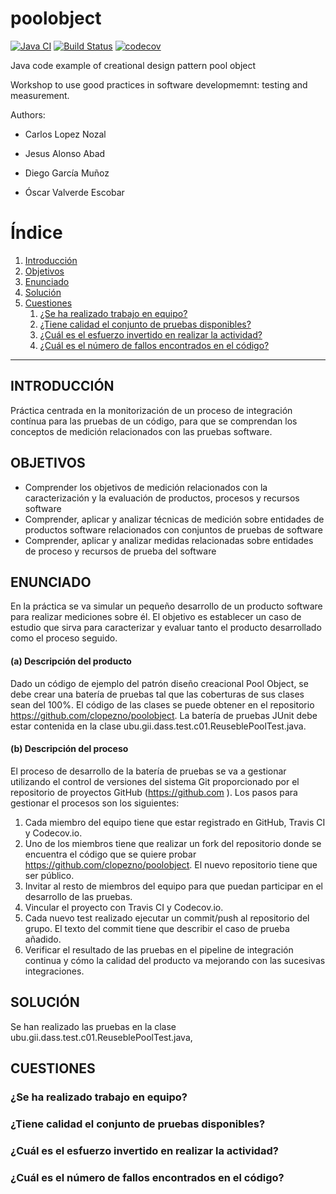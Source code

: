 poolobject
==========

[![Java CI](https://github.com/dgm1003/poolobject/actions/workflows/ci.yml/badge.svg)](https://github.com/dgm1003/poolobject/actions/workflows/ci.yml) [![Build Status](https://app.travis-ci.com/dgm1003/poolobject.svg?branch=master)](https://app.travis-ci.com/dgm1003/poolobject) [![codecov](https://codecov.io/gh/dgm1003/poolobject/branch/master/graph/badge.svg)](https://codecov.io/gh/dgm1003/poolobject)

Java code example of creational design pattern pool object

Workshop to use good practices in software developmemnt: testing and measurement.

Authors:

- Carlos Lopez Nozal
- Jesus Alonso Abad

- Diego García Muñoz
- Óscar Valverde Escobar
 
# Índice
1. [Introducción](#intro)
2. [Objetivos](#objetivos)
3. [Enunciado](#enunciado)
4. [Solución](#solucion)
5. [Cuestiones](#cuestiones)
   1. [¿Se ha realizado trabajo en equipo?](#c1)
   2. [¿Tiene calidad el conjunto de pruebas disponibles?](#c2)
   3. [¿Cuál es el esfuerzo invertido en realizar la actividad?](#c3)
   4. [¿Cuál es el número de fallos encontrados en el código?](#c4)

---

## INTRODUCCIÓN <a name="intro"></a>
Práctica centrada en la monitorización de un proceso de integración contínua para las pruebas de un código, para que se comprendan los conceptos de medición relacionados con las pruebas software.

## OBJETIVOS <a name="objetivos"></a>
 - Comprender los objetivos de medición relacionados con la caracterización y la evaluación de productos, procesos y recursos software
 - Comprender, aplicar y analizar técnicas de medición sobre entidades de productos software relacionados con conjuntos de pruebas de software
 - Comprender, aplicar y analizar medidas relacionadas sobre entidades de proceso y recursos de prueba del software

## ENUNCIADO <a name="enunciado"></a>
En la práctica se va simular un pequeño desarrollo de un producto software para realizar mediciones sobre él. El objetivo es establecer un caso de estudio que sirva para caracterizar y evaluar tanto el producto desarrollado como el proceso seguido.
#### (a) Descripción del producto
Dado un código de ejemplo del patrón diseño creacional Pool Object, se debe crear una batería de pruebas tal que las coberturas de sus clases sean del 100%. El código de las clases se puede obtener en el repositorio https://github.com/clopezno/poolobject. La batería de pruebas JUnit debe estar contenida en la clase ubu.gii.dass.test.c01.ReuseblePoolTest.java.
#### (b) Descripción del proceso
El proceso de desarrollo de la batería de pruebas se va a gestionar utilizando el control de versiones del sistema Git proporcionado por el repositorio de proyectos GitHub (https://github.com ). 
Los pasos para gestionar el procesos son los siguientes:
1. Cada miembro del equipo tiene que estar registrado en GitHub, Travis CI y Codecov.io.
2. Uno de los miembros tiene que realizar un fork del repositorio donde se encuentra el código que se quiere probar https://github.com/clopezno/poolobject. El nuevo repositorio tiene que ser público.
3. Invitar al resto de miembros del equipo para que puedan participar en el desarrollo de las pruebas.
4. Vincular el proyecto con Travis CI y Codecov.io.
5. Cada nuevo test realizado ejecutar un commit/push al repositorio del grupo. El texto del commit tiene que describir el caso de prueba añadido.
6. Verificar el resultado de las pruebas en el pipeline de integración continua y cómo la calidad del producto va mejorando con las sucesivas integraciones.

## SOLUCIÓN <a name="solucion"></a>
Se han realizado las pruebas en la clase ubu.gii.dass.test.c01.ReuseblePoolTest.java, 

## CUESTIONES <a name="cuestiones"></a>
### ¿Se ha realizado trabajo en equipo? <a name="c1"></a>

### ¿Tiene calidad el conjunto de pruebas disponibles? <a name="c2"></a>

### ¿Cuál es el esfuerzo invertido en realizar la actividad? <a name="c3"></a>

### ¿Cuál es el número de fallos encontrados en el código? <a name="c4"></a>
